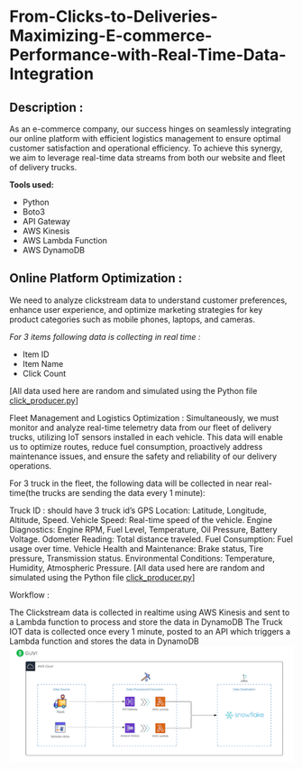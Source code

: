 # From-Clicks-to-Deliveries-Maximizing-E-commerce-Performance-with-Real-Time-Data-Integration
## Description :
As an e-commerce company, our success hinges on seamlessly integrating our online platform with efficient logistics management to ensure optimal customer satisfaction and operational efficiency. To achieve this synergy, we aim to leverage real-time data streams from both our website and fleet of delivery trucks.

**Tools used:**
- Python
- Boto3
- API Gateway
- AWS Kinesis
- AWS Lambda Function
- AWS DynamoDB
  
## Online Platform Optimization :
We need to analyze clickstream data to understand customer preferences, enhance user experience, and optimize marketing strategies for key product categories such as mobile phones, laptops, and cameras.

*For 3 items following data is collecting in real time :*

   - Item ID
   - Item Name
   - Click Count

[All data used here are random and simulated using the Python file [click_producer.py](click_producer.py)]

Fleet Management and Logistics Optimization :
Simultaneously, we must monitor and analyze real-time telemetry data from our fleet of delivery trucks, utilizing IoT sensors installed in each vehicle. This data will enable us to optimize routes, reduce fuel consumption, proactively address maintenance issues, and ensure the safety and reliability of our delivery operations.

For 3 truck in the fleet, the following data will be collected in near real-time(the trucks are sending the data every 1 minute):

Truck ID : should have 3 truck id’s
GPS Location: Latitude, Longitude, Altitude, Speed.
Vehicle Speed: Real-time speed of the vehicle.
Engine Diagnostics: Engine RPM, Fuel Level, Temperature, Oil Pressure, Battery Voltage.
Odometer Reading: Total distance traveled.
Fuel Consumption: Fuel usage over time.
Vehicle Health and Maintenance: Brake status, Tire pressure, Transmission status.
Environmental Conditions: Temperature, Humidity, Atmospheric Pressure.
[All data used here are random and simulated using the Python file [click_producer.py]()]

Workflow :

The Clickstream data is collected in realtime using AWS Kinesis and sent to a Lambda function to process and store the data in DynamoDB
The Truck IOT data is collected once every 1 minute, posted to an API which triggers a Lambda function and stores the data in DynamoDB
![](image.gif)
